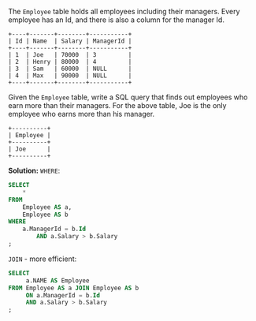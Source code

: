 The `Employee` table holds all employees including their managers. Every employee has an Id, and there is also a column for the manager Id.
```
+----+-------+--------+-----------+
| Id | Name  | Salary | ManagerId |
+----+-------+--------+-----------+
| 1  | Joe   | 70000  | 3         |
| 2  | Henry | 80000  | 4         |
| 3  | Sam   | 60000  | NULL      |
| 4  | Max   | 90000  | NULL      |
+----+-------+--------+-----------+
```
Given the `Employee` table, write a SQL query that finds out employees who earn more than their managers. For the above table, Joe is the only employee who earns more than his manager.
```
+----------+
| Employee |
+----------+
| Joe      |
+----------+
```
**Solution:**
`WHERE`:     
```sql
SELECT
    *
FROM
    Employee AS a,
    Employee AS b
WHERE
    a.ManagerId = b.Id
        AND a.Salary > b.Salary
;
```
`JOIN` - more efficient:     
```sql
SELECT
     a.NAME AS Employee
FROM Employee AS a JOIN Employee AS b
     ON a.ManagerId = b.Id
     AND a.Salary > b.Salary
;
```
